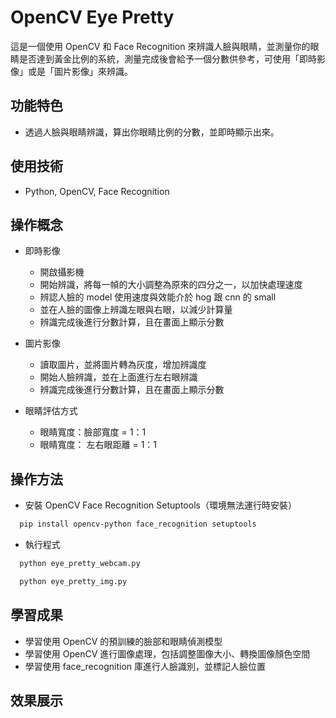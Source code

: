 # OpenCV Eye Pretty

這是一個使用 OpenCV 和 Face Recognition 來辨識人臉與眼睛，並測量你的眼睛是否達到黃金比例的系統，測量完成後會給予一個分數供參考，可使用「即時影像」或是「圖片影像」來辨識。

## 功能特色

- 透過人臉與眼睛辨識，算出你眼睛比例的分數，並即時顯示出來。

## 使用技術

- Python, OpenCV, Face Recognition

## 操作概念

- 即時影像

  - 開啟攝影機
  - 開始辨識，將每一幀的大小調整為原來的四分之一，以加快處理速度
  - 辨認人臉的 model 使用速度與效能介於 hog 跟 cnn 的 small
  - 並在人臉的圖像上辨識左眼與右眼，以減少計算量
  - 辨識完成後進行分數計算，且在畫面上顯示分數

- 圖片影像

  - 讀取圖片，並將圖片轉為灰度，增加辨識度
  - 開始人臉辨識，並在上面進行左右眼辨識
  - 辨識完成後進行分數計算，且在畫面上顯示分數

- 眼睛評估方式

  - 眼睛寬度：臉部寬度 = 1：1
  - 眼睛寬度： 左右眼距離 = 1：1

## 操作方法

- 安裝 OpenCV Face Recognition Setuptools（環境無法運行時安裝）

```bash
  pip install opencv-python face_recognition setuptools
```

- 執行程式

```bash
  python eye_pretty_webcam.py
```

```bash
  python eye_pretty_img.py
```

## 學習成果

- 學習使用 OpenCV 的預訓練的臉部和眼睛偵測模型
- 學習使用 OpenCV 進行圖像處理，包括調整圖像大小、轉換圖像顏色空間
- 學習使用 face_recognition 庫進行人臉識別，並標記人臉位置

## 效果展示
